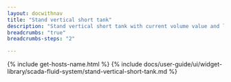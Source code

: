 ```yaml
---
layout: docwithnav
title: "Stand vertical short tank"
description: "Stand vertical short tank with current volume value and level visualizations."
breadcrumbs: "true"
breadcrumbs-steps: "2"

---
```

{% include get-hosts-name.html %}
{% include docs/user-guide/ui/widget-library/scada-fluid-system/stand-vertical-short-tank.md %}
